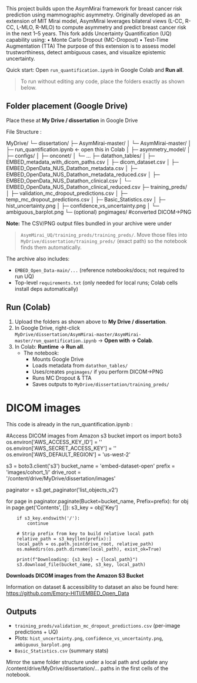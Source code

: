This project builds upon the AsymMirai framework for breast cancer risk prediction using mammographic asymmetry.
Originally developed as an extension of MIT Mirai model, AsymMirai leverages bilateral views (L-CC, R-CC, L-MLO, R-MLO) to compute asymmetry and predict breast cancer risk in the next 1–5 years.
This fork adds Uncertainty Quantification (UQ) capability using:
•	Monte Carlo Dropout (MC-Dropout)
•	Test-Time Augmentation (TTA)
The purpose of this extension is to assess model trustworthiness, detect ambiguous cases, and visualize epistemic uncertainty.

Quick start: Open `run_quantification.ipynb` in Google Colab and **Run all**.  
> To run without editing any code, place the folders exactly as shown below.

## Folder placement (Google Drive)

Place these at **My Drive / dissertation** in Google Drive

File Structure :

MyDrive/
└─ dissertation/
├─ AsymMirai-master/
│ └─ AsymMirai-master/
│ ├─ run_quantification.ipynb <- open this in Colab
│ ├─ asymmetry_model/
│ ├─ configs/
│ ├─ onconet/
│ └─ ...
├─ datathon_tables/
│ ├─ EMBED_metadata_with_dicom_paths.csv
│ ├─ dicom_dataset.csv
│ ├─ EMBED_OpenData_NUS_Datathon_metadata.csv
│ ├─ EMBED_OpenData_NUS_Datathon_metadata_reduced.csv
│ ├─ EMBED_OpenData_NUS_Datathon_clinical.csv
│ └─ EMBED_OpenData_NUS_Datathon_clinical_reduced.csv
├─ training_preds/
│ ├─ validation_mc_dropout_predictions.csv
│ ├─ temp_mc_dropout_predictions.csv
│ ├─ Basic_Statistics.csv
│ ├─ hist_uncertainty.png
│ ├─ confidence_vs_uncertainty.png
│ └─ ambiguous_barplot.png
└─ (optional) pngimages/  #converted DICOM→PNG

**Note:** The CSV/PNG output files bundled in your archive were under  
> `AsymMirai_UQ/training_preds/training_preds/`. Move those files into  
> `MyDrive/dissertation/training_preds/` (exact path) so the notebook finds them automatically.

The archive also includes:
- `EMBED_Open_Data-main/...` (reference notebooks/docs; not required to run UQ)
- Top-level `requirements.txt` (only needed for local runs; Colab cells install deps automatically)

## Run (Colab)

1. Upload the folders as shown above to **My Drive / dissertation**.
2. In Google Drive, right-click  
   `MyDrive/dissertation/AsymMirai-master/AsymMirai-master/run_quantification.ipynb` → **Open with → Colab**.
3. In Colab: **Runtime → Run all**.
   - The notebook:
     - Mounts Google Drive
     - Loads metadata from `datathon_tables/`
     - Uses/creates `pngimages/` if you perform DICOM→PNG
     - Runs MC Dropout & TTA
     - Saves outputs to `MyDrive/dissertation/training_preds/`

# DICOM images

This code is already in the run_quantification.ipynb :

#Access DICOM images from Amazon s3 bucket
import os
import boto3
os.environ['AWS_ACCESS_KEY_ID'] = ''
os.environ['AWS_SECRET_ACCESS_KEY'] = ''
os.environ['AWS_DEFAULT_REGION'] = 'us-west-2'

s3 = boto3.client('s3')
bucket_name = 'embed-dataset-open'
prefix = 'images/cohort_1/'
drive_root = '/content/drive/MyDrive/dissertation/images'


paginator = s3.get_paginator('list_objects_v2')

for page in paginator.paginate(Bucket=bucket_name, Prefix=prefix):
    for obj in page.get('Contents', []):
        s3_key = obj['Key']

        if s3_key.endswith('/'):
            continue

        # Strip prefix from key to build relative local path
        relative_path = s3_key[len(prefix):]
        local_path = os.path.join(drive_root, relative_path)
        os.makedirs(os.path.dirname(local_path), exist_ok=True)

        print(f"Downloading: {s3_key} → {local_path}")
        s3.download_file(bucket_name, s3_key, local_path)

**Downloads DICOM images from the Amazon S3 Bucket**

Information on dataset & accessibility to dataset an also be found here: https://github.com/Emory-HITI/EMBED_Open_Data

## Outputs

- `training_preds/validation_mc_dropout_predictions.csv` (per-image predictions + UQ)
- Plots: `hist_uncertainty.png`, `confidence_vs_uncertainty.png`, `ambiguous_barplot.png`
- `Basic_Statistics.csv` (summary stats)

Mirror the same folder structure under a local path and update any /content/drive/MyDrive/dissertation/... paths in the first cells of the notebook.
